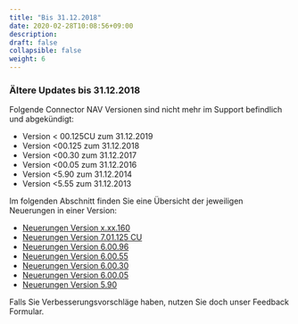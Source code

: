 ```yaml
---
title: "Bis 31.12.2018"
date: 2020-02-28T10:08:56+09:00
description: 
draft: false
collapsible: false
weight: 6
---
```

### Ältere Updates bis 31.12.2018

Folgende Connector NAV Versionen sind nicht mehr im Support befindlich und abgekündigt:

- Version < 00.125CU zum 31.12.2019
- Version <00.125 zum 31.12.2018
- Version <00.30 zum 31.12.2017
- Version <00.05 zum 31.12.2016
- Version <5.90 zum 31.12.2014
- Version <5.55 zum 31.12.2013

Im folgenden Abschnitt finden Sie eine Übersicht der jeweiligen Neuerungen in einer Version:

- [Neuerungen Version x.xx.160](\files\newandplanned\2018\NeuerungenVersionVxxx160.pdf)
- [Neuerungen Version 7.01.125 CU](\files\newandplanned\2018\NeuerungenVersionV701125.pdf)
- [Neuerungen Version 6.00.96](\files\newandplanned\2018\NeuerungenVersionV60096.pdf)
- [Neuerungen Version 6.00.55](\files\newandplanned\2018\NeuerungenVersionV60055.pdf)
- [Neuerungen Version 6.00.30](\files\newandplanned\2018\NeuerungenVersionV60030.pdf)
- [Neuerungen Version 6.00.05](\files\newandplanned\2018\NeuerungenVersionV60005.pdf)
- [Neuerungen Version 5.90](\files\newandplanned\2018\NeuerungenVersionV590.pdf)

Falls Sie Verbesserungsvorschläge haben, nutzen Sie doch unser Feedback Formular.